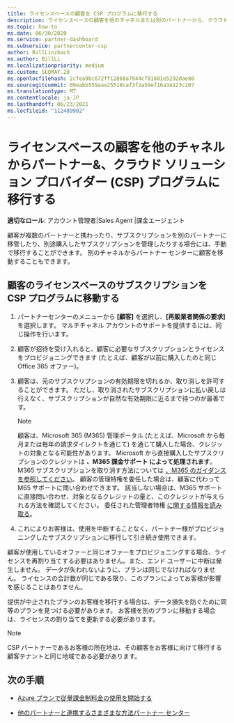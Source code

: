 ```yaml
---
title: ライセンスベースの顧客を CSP プログラムに移行する
description: ライセンスベースの顧客を他のチャネルまたは別のパートナーから、クラウド ソリューション プロバイダー (CSP) プログラムに移行する方法パートナー センター。
ms.topic: how-to
ms.date: 06/30/2020
ms.service: partner-dashboard
ms.subservice: partnercenter-csp
author: BillLinzbach
ms.author: BillLi
ms.localizationpriority: medium
ms.custom: SEOMAY.20
ms.openlocfilehash: 2cfea9bc672ff12868a7944cf81601e5292dae80
ms.sourcegitcommit: 09eabb559aae25518caf3f2a59ef16a3e123c207
ms.translationtype: MT
ms.contentlocale: ja-JP
ms.lasthandoff: 06/23/2021
ms.locfileid: "112489902"
---
```

# <a name="move-license-based-customers-from-other-channels--partners-to-the-cloud-solution-provider-csp-program"></a>ライセンスベースの顧客を他のチャネルからパートナー&、クラウド ソリューション プロバイダー (CSP) プログラムに移行する

**適切なロール**: アカウント管理者|Sales Agent |課金エージェント

顧客が複数のパートナーと携わったり、サブスクリプションを別のパートナーに移管したり、別途購入したサブスクリプションを管理したりする場合には、手動で移行することができます。 別のチャネルからパートナー センターに顧客を移動することもできます。

## <a name="move-your-customers-license-based-subscriptions-to-the-csp-program"></a>顧客のライセンスベースのサブスクリプションを CSP プログラムに移動する

1. パートナーセンターのメニューから **[顧客]** を選択し、**[再販業者関係の要求]** を選択します。 マルチチャネル アカウントのサポートを提供するには、同じ操作を行います。

2. 顧客が招待を受け入れると、顧客に必要なサブスクリプションとライセンスをプロビジョニングできます (たとえば、顧客が以前に購入したのと同じ Office 365 オファー)。

3. 顧客は、元のサブスクリプションの有効期限を切れるか、取り消しを許可することができます。 ただし、取り消されたサブスクリプションに払い戻しは行えなく、サブスクリプションが自然な有効期限に近るまで待つのが最善です。


   >[!NOTE]
   >顧客は、Microsoft 365 (M365) 管理ポータル (たとえば、Microsoft から毎月または毎年の請求ダイレクトを通じて) を通じて購入した場合、クレジットの対象となる可能性があります。 Microsoft から直接購入したサブスクリプションのクレジットは **、M365 課金サポート によって処理されます**。 M365 サブスクリプションを取り消す方法については [、M365 のガイダンスを参照してください](/microsoft-365/commerce/subscriptions/cancel-your-subscription)。 顧客の管理特権を委任した場合は、顧客に代わって M65 サポートに問い合わせできます。 該当しない場合は、M365 サポートに直接問い合わせ、対象となるクレジットの量と、このクレジットが与えられる方法を確認してください。 委任された管理者特権 [に関する情報を読み取る](customers-revoke-admin-privileges.md)。


4. これによりお客様は、使用を中断することなく、パートナー様がプロビジョニングしたサブスクリプションに移行して引き続き使用できます。

顧客が使用しているオファーと同じオファーをプロビジョニングする場合、ライセンスを再割り当てする必要はありません。また、エンド ユーザーに中断は発生しません。 データが失われないように、プランは同じでなければなりません。 ライセンスの合計数が同じである限り、このプランによってお客様が影響を感じることはありません。

提供が中止されたプランのお客様を移行する場合は、データ損失を防ぐために同等のプランを見つける必要があります。 お客様を別のプランに移動する場合は、ライセンスの割り当てを更新する必要があります。

>[!NOTE]
> CSP パートナーであるお客様の所在地は、その顧客をお客様に向けて移行する顧客テナントと同じ地域である必要があります。

## <a name="next-steps"></a>次の手順

- [Azure プランで従量課金制料金の使用を開始する](azure-plan-get-started.md)
 

- [他のパートナーと連携するさまざまな方法パートナー センター](work-with-other-partners.md)